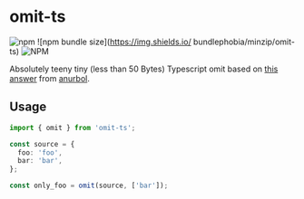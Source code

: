 # omit-ts

![npm](https://img.shields.io/npm/v/omit-ts) ![npm bundle size](https://img.shields.io/ bundlephobia/minzip/omit-ts) ![NPM](https://img.shields.io/npm/l/omit-ts)

Absolutely teeny tiny (less than 50 Bytes) Typescript omit based on [this answer](https://stackoverflow.com/a/53968837) from [anurbol](https://github.com/anurbol).

## Usage

```ts
import { omit } from 'omit-ts';

const source = {
  foo: 'foo',
  bar: 'bar',
};

const only_foo = omit(source, ['bar']);
```

